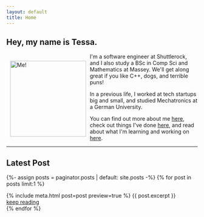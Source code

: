 ```yaml
---
layout: default
title: Home 
---
```


## Hey, my name is Tessa.

<img alt="Me!" src="/assets/profile-photo.png" width="200" style="float:left;vertical-align:middle;margin:20px 10px"/> I'm a software engineer at Shuttlerock, and I also study a BSc in Comp Sci and Mathematics at Massey. We'll get along great if you like C++, dogs, and terrible puns! 

In a previous life, I worked at tech startups big and small, and studied Mechatronics at a German University.

You can find out more about me [here](/about/), check out things I've done [here](/projects/), and read about what I'm learning and working on [here](/blog/).

---

## Latest Post

{%- assign posts = paginator.posts | default: site.posts -%}
{% for post in posts limit:1 %}
  <article>
   {% include meta.html post=post preview=true %}
   {{ post.excerpt }}
   <div class="more"><a href="{{ post.url | relative_url }}">keep reading</a></div>
  </article>
{% endfor %}
